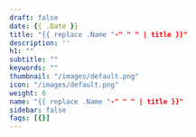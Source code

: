 ```yaml
---
draft: false
date: {{ .Date }}
title: "{{ replace .Name "-" " " | title }}"
description: ''
h1: ""
subtitle: ""
keywords: "" 
thumbnail: "/images/default.png"
icon: "/images/default.png"
weight: 0
name: "{{ replace .Name "-" " " | title }}"
sidebar: false
faqs: [{}]
---
```

